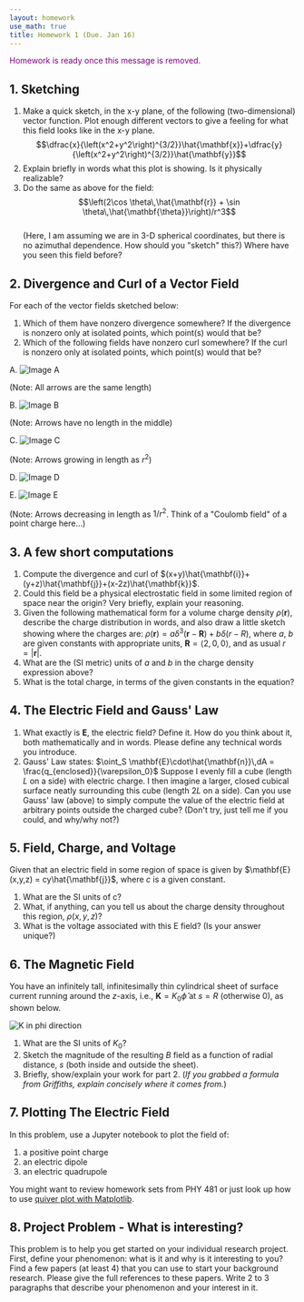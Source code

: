 ```yaml
---
layout: homework
use_math: true
title: Homework 1 (Due. Jan 16)
---
```


<p style="color:purple">Homework is ready once this message is removed.</p>

## 1. Sketching

1. Make a quick sketch, in the x-y plane, of the following (two-dimensional) vector function. Plot enough different vectors to give a feeling for what this field looks like in the x-y plane.
$$\dfrac{x}{\left(x^2+y^2\right)^{3/2}}\hat{\mathbf{x}}+\dfrac{y}{\left(x^2+y^2\right)^{3/2}}\hat{\mathbf{y}}$$
2. Explain briefly in words what this plot is showing. Is it physically realizable?
3. Do the same as above for the field:
$$\left(2\cos \theta\,\hat{\mathbf{r}} + \sin \theta\,\hat{\mathbf{\theta}}\right)/r^3$$  
(Here, I am assuming we are in 3-D spherical coordinates, but there is no azimuthal dependence. How should you "sketch" this?) Where have you seen this field before?

## 2. Divergence and Curl of a Vector Field

For each of the vector fields sketched below:

1. Which of them have nonzero divergence somewhere? If the divergence is nonzero only at isolated points, which point(s) would that be?
2. Which of the following fields have nonzero curl somewhere? If the curl is nonzero only at isolated points, which point(s) would that be?

A. ![Image A][a]

(Note: All arrows are the same length)

B. ![Image B][b]

(Note: Arrows have no length in the middle)

C. ![Image C][c]

(Note: Arrows growing in length as $r^2$)

D. ![Image D][d]

E. ![Image E][e]

(Note: Arrows decreasing in length as $1/r^2$.  Think of a "Coulomb field" of a point charge here...)

## 3. A few short computations

1. Compute the divergence and curl of $(x+y)\hat{\mathbf{i}}+(y+z)\hat{\mathbf{j}}+(x-2z)\hat{\mathbf{k}}$.
2. Could this field be a physical electrostatic field in some limited region of space near the origin? Very briefly, explain your reasoning.
3. Given the following mathematical form for a volume charge density $\rho(\mathbf{r})$, describe the charge distribution in words, and also draw a little sketch showing where the charges are: $\rho(\mathbf{r}) = a\delta^3(\mathbf{r}-\mathbf{R}) + b\delta(r-R)$, where $a$, $b$ are given constants with appropriate units, $\mathbf{R}=\langle 2,0,0\rangle$, and as usual $r = \lvert\mathbf{r}\rvert$.
4. What are the (SI metric) units of $a$ and $b$ in the charge density expression above?
5. What is the total charge, in terms of the given constants in the equation?

## 4. The Electric Field and Gauss' Law

1. What exactly is $\mathbf{E}$, the electric field? Define it. How do you think about it, both mathematically and in words. Please define any technical words you introduce.
2. Gauss' Law states: $\oint_S \mathbf{E}\cdot\hat{\mathbf{n}}\,dA = \frac{q_{enclosed}}{\varepsilon_0}$
Suppose I evenly fill a cube (length $L$ on a side) with electric charge. I then imagine a larger, closed cubical surface neatly surrounding this cube (length $2L$ on a side). Can you use Gauss' law (above) to simply compute the value of the electric field at arbitrary points outside the charged cube? (Don't try, just tell me if you could, and why/why not?)

## 5. Field, Charge, and Voltage

Given that an electric field in some region of space is given by $\mathbf{E}(x,y,z) = cy\hat{\mathbf{j}}$, where $c$ is a given constant.

1. What are the SI units of c?
2. What, if anything, can you tell us about the charge density throughout this region, $\rho(x,y,z)$?
3. What is the voltage associated with this E field? (Is your answer unique?)

## 6. The Magnetic Field

You have an infinitely tall, infinitesimally thin cylindrical sheet of surface current running around the $z$-axis, i.e., $\mathbf{K} = K_0 \hat{\phi}$ at $s=R$ (otherwise 0), as shown below.

![K in phi direction][K]

1. What are the SI units of $K_0$?
2. Sketch the magnitude of the resulting $B$ field as a function of radial distance, $s$
(both inside and outside the sheet).
3. Briefly, show/explain your work for part 2. (*If you grabbed a formula from Griffiths, explain concisely where it comes from.*)

[a]: ./images/hw1/a.png
[b]: ./images/hw1/b.png
[c]: ./images/hw1/c.png
[d]: ./images/hw1/d.png
[e]: ./images/hw1/e.png
[K]: ./images/hw1/K_phi.png

## 7. Plotting The Electric Field

In this problem, use a Jupyter notebook to plot the field of:

1. a positive point charge
2. an electric dipole
3. an electric quadrupole

You might want to review homework sets from PHY 481 or just look up how to use [quiver plot with Matplotlib](http://matplotlib.org/examples/pylab_examples/quiver_demo.html).

## 8. Project Problem - What is interesting?

This problem is to help you get started on your individual research project. First, define your phenomenon: what is it and why is it interesting to you? Find a few papers (at least 4) that you can use to start your background research. Please give the full references to these papers. Write 2 to 3 paragraphs that describe your phenomenon and your interest in it.
